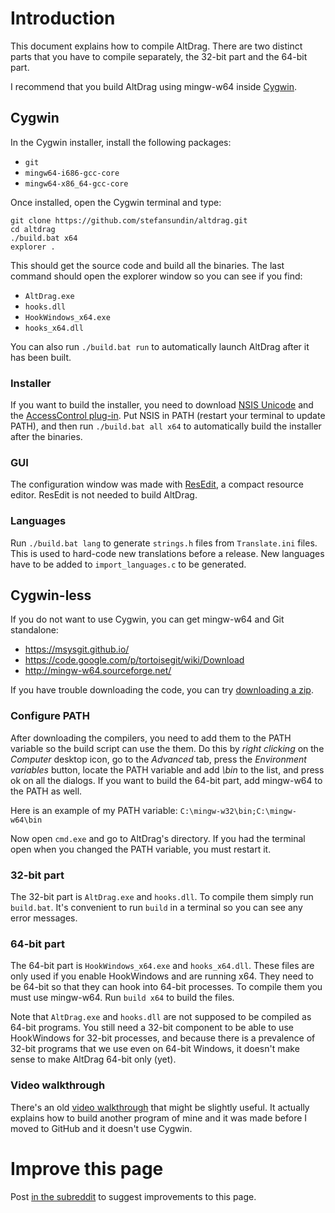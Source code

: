 # Introduction

This document explains how to compile AltDrag. There are two distinct parts that you have to compile separately, the 32-bit part and the 64-bit part.

I recommend that you build AltDrag using mingw-w64 inside [Cygwin](https://cygwin.com/).

## Cygwin

In the Cygwin installer, install the following packages:
- `git`
- `mingw64-i686-gcc-core`
- `mingw64-x86_64-gcc-core`

Once installed, open the Cygwin terminal and type:
```
git clone https://github.com/stefansundin/altdrag.git
cd altdrag
./build.bat x64
explorer .
```

This should get the source code and build all the binaries. The last command should open the explorer window so you can see if you find:
- `AltDrag.exe`
- `hooks.dll`
- `HookWindows_x64.exe`
- `hooks_x64.dll`

You can also run `./build.bat run` to automatically launch AltDrag after it has been built.

### Installer

If you want to build the installer, you need to download [NSIS Unicode](http://www.scratchpaper.com/) and the [AccessControl plug-in](http://nsis.sourceforge.net/AccessControl_plug-in). Put NSIS in PATH (restart your terminal to update PATH), and then run `./build.bat all x64` to automatically build the installer after the binaries.

### GUI

The configuration window was made with [ResEdit](http://www.resedit.net/), a compact resource editor. ResEdit is not needed to build AltDrag.

### Languages

Run `./build.bat lang` to generate `strings.h` files from `Translate.ini` files. This is used to hard-code new translations before a release. New languages have to be added to `import_languages.c` to be generated.


## Cygwin-less

If you do not want to use Cygwin, you can get mingw-w64 and Git standalone:
- https://msysgit.github.io/
- https://code.google.com/p/tortoisegit/wiki/Download
- http://mingw-w64.sourceforge.net/

If you have trouble downloading the code, you can try [downloading a zip](https://github.com/stefansundin/altdrag/zipball/master).


### Configure PATH

After downloading the compilers, you need to add them to the PATH variable so the build script can use the them. Do this by _right clicking_ on the _Computer_ desktop icon, go to the _Advanced_ tab, press the _Environment variables_ button, locate the PATH variable and add _<mingw-w32 path>\bin_ to the list, and press ok on all the dialogs. If you want to build the 64-bit part, add mingw-w64 to the PATH as well.

Here is an example of my PATH variable: `C:\mingw-w32\bin;C:\mingw-w64\bin`

Now open `cmd.exe` and go to AltDrag's directory. If you had the terminal open when you changed the PATH variable, you must restart it.

### 32-bit part

The 32-bit part is `AltDrag.exe` and `hooks.dll`. To compile them simply run `build.bat`. It's convenient to run `build` in a terminal so you can see any error messages.

### 64-bit part

The 64-bit part is `HookWindows_x64.exe` and `hooks_x64.dll`. These files are only used if you enable HookWindows and are running x64. They need to be 64-bit so that they can hook into 64-bit processes. To compile them you must use mingw-w64. Run `build x64` to build the files.

Note that `AltDrag.exe` and `hooks.dll` are not supposed to be compiled as 64-bit programs. You still need a 32-bit component to be able to use HookWindows for 32-bit processes, and because there is a prevalence of 32-bit programs that we use even on 64-bit Windows, it doesn't make sense to make AltDrag 64-bit only (yet).


### Video walkthrough

There's an old [video walkthrough](https://www.youtube.com/watch?v=4ENwQxSr_So) that might be slightly useful. It actually explains how to build another program of mine and it was made before I moved to GitHub and it doesn't use Cygwin.


# Improve this page

Post [in the subreddit](http://www.reddit.com/r/stefansundin/) to suggest improvements to this page.
